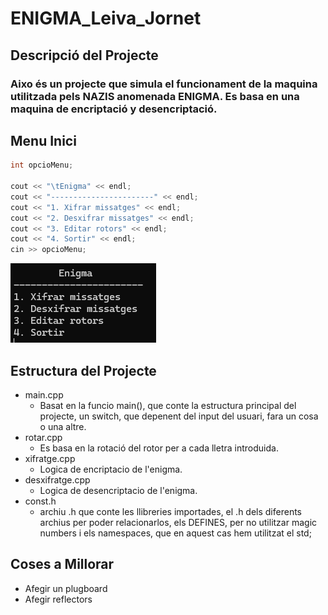# ENIGMA_Leiva_Jornet
## Descripció del Projecte
### Aixo és un projecte que simula el funcionament de la maquina utilitzada pels NAZIS anomenada ENIGMA. Es basa en una maquina de encriptació y desencriptació.

## Menu Inici
```cpp
int opcioMenu;

cout << "\tEnigma" << endl;
cout << "-----------------------" << endl;
cout << "1. Xifrar missatges" << endl;
cout << "2. Desxifrar missatges" << endl;
cout << "3. Editar rotors" << endl;
cout << "4. Sortir" << endl;
cin >> opcioMenu;
```
![Foto Menu](https://github.com/marcjornet567/ENIGMA_Leiva_Jornet/blob/main/sagfhjsh.png)

## Estructura del Projecte
- main.cpp
    - Basat en la funcio main(), que conte la estructura principal del projecte, un switch, que depenent del input del usuari, fara un cosa o una altre. 
- rotar.cpp
    - Es basa en la rotació del rotor per a cada lletra introduida.
- xifratge.cpp
    - Logica de encriptacio de l'enigma.
- desxifratge.cpp
    - Logica de desencriptacio de l'enigma.
- const.h
    - archiu .h que conte les llibreries importades, el .h dels diferents archius per poder relacionarlos, els DEFINES, per no utilitzar magic numbers i els namespaces, que en aquest cas hem utilitzat el std;

## Coses a Millorar
- Afegir un plugboard
- Afegir reflectors
